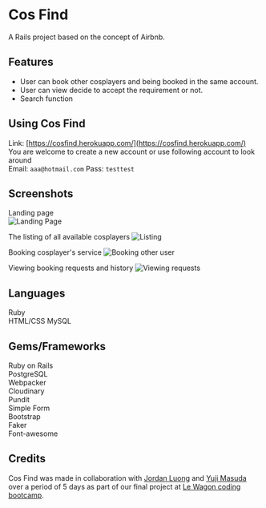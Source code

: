 # Cos Find
A Rails project based on the concept of Airbnb.
## Features
- User can book other cosplayers and being booked in the same account.
- User can view decide to accept the requirement or not.
- Search function
## Using Cos Find
Link: [https://cosfind.herokuapp.com/](https://cosfind.herokuapp.com/)  
You are welcome to create a new account or use following account to look around  
Email: `aaa@hotmail.com`
Pass: `testtest`
## Screenshots
Landing page  
![Landing Page](https://imgur.com/Zl8bzUH.jpg)  

The listing of all available cosplayers
![Listing](https://imgur.com/81aD890.jpg)

Booking cosplayer's service
![Booking other user](https://imgur.com/h7sKozS.jpg)  

Viewing booking requests and history
![Viewing requests](https://imgur.com/4PM7XKi.jpg)  
## Languages
Ruby  
HTML/CSS
MySQL
## Gems/Frameworks
Ruby on Rails  
PostgreSQL  
Webpacker  
Cloudinary  
Pundit  
Simple Form  
Bootstrap  
Faker  
Font-awesome
## Credits
Cos Find was made in collaboration with [Jordan Luong](https://github.com/jordanwl/) and [Yuji Masuda](https://github.com/yujimsd) over a period of 5 days as part of our final project at [Le Wagon coding bootcamp](https://www.lewagon.com/).
